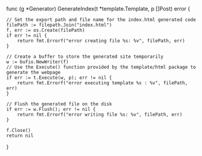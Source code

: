 func (g *Generator) GenerateIndex(t *template.Template, p []Post) error {

    // Set the export path and file name for the index.html generated code
    filePath := filepath.Join("index.html")
    f, err := os.Create(filePath)
    if err != nil {
        return fmt.Errorf("error creating file %s: %v", filePath, err)
    }

    // Create a buffer to store the generated site temporarily
    w := bufio.NewWriter(f)
    // Use the Execute() function provided by the template/html package to generate the webpage
    if err := t.Execute(w, p); err != nil {
        return fmt.Errorf("error executing template %s : %v", filePath, err)
    }

    // Flush the generated file on the disk
    if err := w.Flush(); err != nil {
        return fmt.Errorf("error writing file %s: %v", filePath, err)
    }

    f.Close()
    return nil
}
